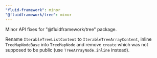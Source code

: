 ```yaml
---
"fluid-framework": minor
"@fluidframework/tree": minor
---
```


Minor API fixes for "@fluidframework/tree" package.

Rename `IterableTreeListContent` to `IterableTreeArrayContent`, inline `TreeMapNodeBase` into `TreeMapNode` and remove `create` which was not supposed to be public (use `TreeArrayNode.inline` instead).

